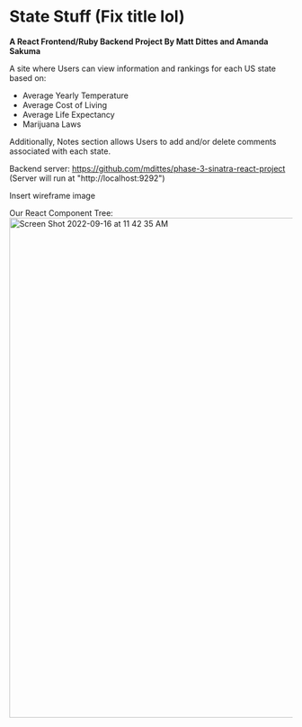 # State Stuff (Fix title lol)

**A React Frontend/Ruby Backend Project
By Matt Dittes and Amanda Sakuma**

A site where Users can view information and rankings for each US state based on:
  - Average Yearly Temperature
  - Average Cost of Living
  - Average Life Expectancy
  - Marijuana Laws
 
 Additionally, Notes section allows Users to add and/or delete comments associated with each state.

Backend server:
  https://github.com/mdittes/phase-3-sinatra-react-project
  (Server will run at "http://localhost:9292")
  
Insert wireframe image 
  
Our React Component Tree:
<img width="889" alt="Screen Shot 2022-09-16 at 11 42 35 AM" src="https://user-images.githubusercontent.com/108034440/190678453-27d9e7d4-9879-48b3-afb9-7d2d27912ab1.png">
